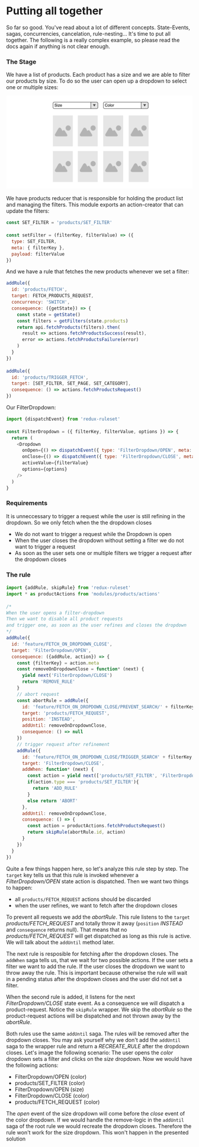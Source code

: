 # Putting all together

So far so good. You've read about a lot of different concepts. State-Events, sagas, concurrencies, cancelation, rule-nesting... It's time to put all together. The following is a really complex example, so please read the docs again if anything is not clear enough.

### The Stage

We have a list of products. Each product has a size and we are able to filter our products by size. To do so the user can open up a dropdown to select one or multiple sizes:

<img src='../images/Dropdown.png'>

We have products reducer that is responsible for holding the product list and managing the filters. This module exports an action-creator that can update the filters:

```javascript
const SET_FILTER = 'products/SET_FILTER'

const setFilter = (filterKey, filterValue) => ({
  type: SET_FILTER,
  meta: { filterKey },
  payload: filterValue
})
```

And we have a rule that fetches the new products whenever we set a filter:

```javascript
addRule({
  id: 'products/FETCH',
  target: FETCH_PRODUCTS_REQUEST,
  concurrency: 'SWITCH',
  consequence: ({getState}) => {
    const state = getState()
    const filters = getFilters(state.products)
    return api.fetchProducts(filters).then(
      result => actions.fetchProductsSuccess(result),
      error => actions.fetchProductsFailure(error)
    )
  }
})

addRule({
  id: 'products/TRIGGER_FETCH',
  target: [SET_FILTER, SET_PAGE, SET_CATEGORY],
  consequence: () => actions.fetchProductsRequest()
})
```

Our FilterDropdown:

```javascript
import {dispatchEvent} from 'redux-ruleset'

const FilterDropdown = ({ filterKey, filterValue, options }) => {
  return (
    <Dropdown
      onOpen={() => dispatchEvent({ type: 'FilterDropdown/OPEN', meta: {filterKey} })}
      onClose={() => dispatchEvent({ type: 'FilterDropdown/CLOSE', meta: {filterKey} })}
      activeValue={filterValue}
      options={options}
    />
  )
}
```

### Requirements

It is unneccessary to trigger a request while the user is still refining in the dropdown. So we only fetch when the the dropdown closes

- We do not want to trigger a request while the Dropdown is open
- When the user closes the dropdown without setting a filter we do not want to trigger a request
- As soon as the user sets one or multiple filters we trigger a request after the dropdown closes

### The rule

```javascript
import {addRule, skipRule} from 'redux-ruleset'
import * as productActions from 'modules/products/actions'

/*
When the user opens a filter-dropdown
Then we want to disable all product requests
and trigger one, as soon as the user refines and closes the dropdown
*/
addRule({
  id: 'feature/FETCH_ON_DROPDOWN_CLOSE',
  target: 'FilterDropdown/OPEN',
  consequence: ({addRule, action}) => {
    const {filterKey} = action.meta
    const removeOnDropdownClose = function* (next) {
      yield next('FilterDropdown/CLOSE')
      return 'REMOVE_RULE'
    }
    // abort request
    const abortRule = addRule({
      id: 'feature/FETCH_ON_DROPDOWN_CLOSE/PREVENT_SEARCH/' + filterKey,
      target: 'products/FETCH_REQUEST',
      position: 'INSTEAD',
      addUntil: removeOnDropdownClose,
      consequence: () => null
    })
    // trigger request after refinement
    addRule({
      id: 'feature/FETCH_ON_DROPDOWN_CLOSE/TRIGGER_SEARCH' + filterKey,
      target: 'FilterDropdown/CLOSE',
      addWhen: function* (next) {
        const action = yield next(['products/SET_FILTER', 'FilterDropdown/CLOSE'])
        if(action.type === 'products/SET_FILTER'){
          return 'ADD_RULE'
        }
        else return 'ABORT'
      },
      addUntil: removeOnDropdownClose,
      consequence: () => {
        const action = productActions.fetchProductsRequest()
        return skipRule(abortRule.id, action)
      }
    })
  }
})
```

Quite a few things happen here, so let's analyze this rule step by step. The `target` key tells us that this rule is invoked whenever a *FilterDropdown/OPEN* state action is dispatched. Then we want two things to happen:

- all `products/FETCH_REQUEST` actions should be discarded
- when the user refines, we want to fetch after the dropdown closes

To prevent all requests we add the *abortRule*. This rule listens to the `target` *products/FETCH_REQUEST* and totally throw it away (`position` *INSTEAD* and `consequence` returns null). That means that no *products/FETCH_REQUEST* will get dispatched as long as this rule is active. We will talk about the `addUntil` method later.

The next rule is resposible for fetching after the dropdown closes. The `addWhen` saga tells us, that we wait for two possible actions. If the user sets a filter we want to add the rule. If the user closes the dropdown we want to throw away the rule. This is important because otherwise the rule will wait in a pending status after the dropdown closes and the user did not set a filter.

When the second rule is added, it listens for the next *FilterDropdown/CLOSE* state event. As a consequence we will dispatch a product-request. Notice the `skipRule` wrapper. We skip the *abortRule* so the product-request actions will be dispatched and not thrown away by the *abortRule*.

Both rules use the same `addUntil` saga. The rules will be removed after the dropdown closes. You may ask yourself why we don't add the `addUntil` saga to the wrapper rule and return a *RECREATE_RULE* after the dropdown closes. Let's image the following scenario: The user opens the *color* dropdown sets a filter and clicks on the *size* dropdown. Now we would have the following actions:

- FilterDropdown/OPEN (color)
- products/SET_FILTER (color)
- FilterDropdown/OPEN (size)
- FilterDropdown/CLOSE (color)
- products/FETCH_REQUEST (color)

The *open* event of the size dropdown will come before the *close* event of the color dropdown. If we would handle the remove-logic in the `addUntil` saga of the root rule we would recreate the dropdown closes. Therefore the rule won't work for the size dropdown. This won't happen in the presented solution

<!-- ### Scenarios

I think the best way to understand this rule is to play through a few scenarios:

1) user opens color dropdown, sets a filter and closes the dropdown again
2) user opens color dropdown and closes it again
3) user opens color dropdown, sets a filter, opens size dropdown and closes it -->